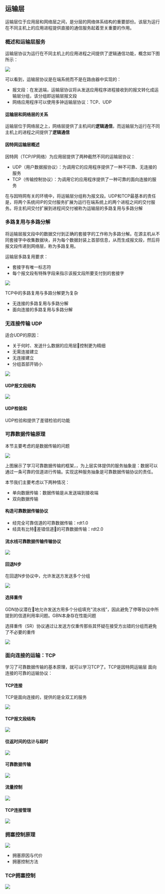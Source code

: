 ## 运输层

运输层位于应用层和网络层之间，是分层的网络体系结构的重要部份。该层为运行在不同主机上的应用进程提供直接的通信服务起着至关重要的作用。

### 概述和运输层服务

运输层协议为运行在不同主机上的应用进程之间提供了逻辑通信功能，概念如下图所示：

![](https://raw.githubusercontent.com/howie6879/howie6879.github.io/img/pictures/20190608204654.png)

可以看到，运输层协议是在端系统而不是在路由器中实现的：

- 报文段：在发送端，运输层协议将从发送应用程序进程接收到的报文转化成运输层分组，该分组即运输层报文段
- 网络应用程序可以使用多钟运输层协议：TCP、UDP

#### 运输层和网络层的关系

运输层位于网络层之上，网络层提供了主机间的**逻辑通信**，而运输层为运行在不同主机上的进程之间提供了**逻辑通信**

#### 因特网运输层概述

因特网（TCP/IP网络）为应用层提供了两种截然不同的运输层协议：

- UDP（用户数据报协议）：为调用它的应用程序提供了一种不可靠、无连接的服务
- TCP（传输控制协议）：为调用它的应用程序提供了一种可靠的面向连接的服务

在与因特网有关的环境中，将运输层分组称为报文段。UDP和TCP最基本的责任是，将两个系统间IP的交付服务扩展为运行在端系统上的两个进程之间的交付服务。将主机间交付扩展到进程间交付被称为运输层的多路复用与多路分解

### 多路复用与多路分解

将运输层报文段中的数据交付到正确的套接字的工作称为多路分解。在源主机从不同套接字中收集数据块，并为每个数据封装上首部信息，从而生成报文段，然后将报文段传递到网络层，称为多路复用。

运输层多路复用要求：
- 套接字有唯一标志符
- 每个报文段有特殊字段来指示该报文段所要支付到的套接字

![](https://raw.githubusercontent.com/howie6879/howie6879.github.io/img/pictures/20190612174440.png)

TCP中的多路复用与多路分解更为复杂

- 无连接的多路复用与多路分解
- 面向连接的多路复用与多路分解

### 无连接传输 UDP

适合UDP的原因：

- 关于何时、发送什么数据的应用层控制更为精细
- 无需连接建立
- 无连接建立
- 分组首部开销小

![](https://raw.githubusercontent.com/howie6879/howie6879.github.io/img/pictures/20190616152424.png)

#### UDP报文段结构

![](https://raw.githubusercontent.com/howie6879/howie6879.github.io/img/pictures/20190616152857.png)

#### UDP检验和

UDP检验和提供了差错检验的功能

### 可靠数据传输原理

本节主要考虑的是数据传输的问题

![](https://raw.githubusercontent.com/howie6879/howie6879.github.io/img/pictures/20190616153255.png)

上图展示了学习可靠数据传输的框架，，为上层实体提供的服务抽象是：数据可以通过一条可靠的信道进行传输。实现这种服务抽象是可靠数据传输协议的责任。

本节我们主要考虑以下两种情况：

- 单向数据传输：数据传输是从发送端到接收端
- 双向数据传输

#### 构造可靠数据传输协议

- 经完全可靠信道的可靠数据传输：rdt1.0
- 经具有比特差错信道的可靠数据传输：rdt2.0

#### 流水线可靠数据传输传输协议

![](https://raw.githubusercontent.com/howie6879/howie6879.github.io/img/pictures/20190616160707.png)

#### 回退N步

在回退N步协议中，允许发送方发送多个分组

![](https://raw.githubusercontent.com/howie6879/howie6879.github.io/img/pictures/20190616160832.png)

#### 选择重传

GDN协议潜在地允许发送方用多个分组填充“流水线”，因此避免了停等协议中所提到的信道利用率问题。GBN本身存在性能问题

选择重传（SR）协议通过让发送方仅重传那些其怀疑在接受方出错的分组而避免了不必要的重传

![](https://raw.githubusercontent.com/howie6879/howie6879.github.io/img/pictures/20190616161419.png)

### 面向连接的运输：TCP

学习了可靠数据传输的基本原理，就可以学习TCP了。TCP是因特网运输层 面向连接的可靠的运输协议：

#### TCP连接

TCP是面向连接的，提供的是全双工的服务

![](https://raw.githubusercontent.com/howie6879/howie6879.github.io/img/pictures/20190616161910.png)

#### TCP报文段结构

![](https://raw.githubusercontent.com/howie6879/howie6879.github.io/img/pictures/20190616162258.png)

#### 往返时间的估计与超时

![](https://raw.githubusercontent.com/howie6879/howie6879.github.io/img/pictures/20190616162318.png)

#### 可靠数据传输

![](https://raw.githubusercontent.com/howie6879/howie6879.github.io/img/pictures/20190616162356.png)

#### 流量控制

![](https://raw.githubusercontent.com/howie6879/howie6879.github.io/img/pictures/20190616162427.png)

#### TCP连接管理

![](https://raw.githubusercontent.com/howie6879/howie6879.github.io/img/pictures/20190616162445.png)

### 拥塞控制原理

![](https://raw.githubusercontent.com/howie6879/howie6879.github.io/img/pictures/20190616162606.png)

- 拥塞原因与代价
- 拥塞控制方法

### TCP拥塞控制

![](https://raw.githubusercontent.com/howie6879/howie6879.github.io/img/pictures/20190616162800.png)
